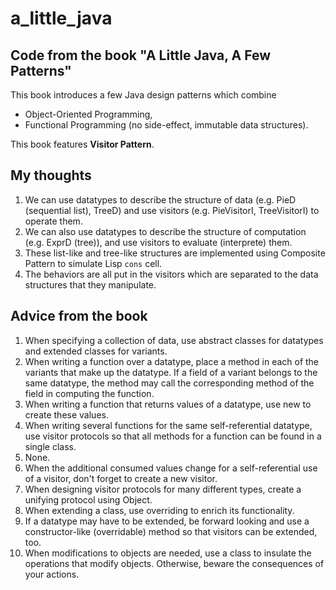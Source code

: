 # a_little_java

## Code from the book "A Little Java, A Few Patterns"

This book introduces a few Java design patterns which combine
* Object-Oriented Programming,
* Functional Programming (no side-effect, immutable data structures).

This book features **Visitor Pattern**.

## My thoughts

1. We can use datatypes to describe the structure of data (e.g. PieD (sequential list), TreeD)  and use visitors (e.g. PieVisitorI, TreeVisitorI) to operate them.
2. We can also use datatypes to describe the structure of computation (e.g. ExprD (tree)), and use visitors to evaluate (interprete) them.
3. These list-like and tree-like structures are implemented using Composite Pattern to simulate Lisp `cons` cell.
4. The behaviors are all put in the visitors which are separated to the data structures that they manipulate.

## Advice from the book

1. When specifying a collection of data, use abstract classes for datatypes and extended classes for variants.
2. When writing a function over a datatype, place a method in each of the variants that make up the datatype. If a field of a variant belongs to the same datatype, the method may call the corresponding method of the field in computing the function.
3. When writing a function that returns values of a datatype, use new to create these values.
4. When writing several functions for the same self-referential datatype, use visitor protocols so that all methods for a function can be found in a single class.
5. None.
6. When the additional consumed values change for a self-referential use of a visitor, don't forget to create a new visitor.
7. When designing visitor protocols for many different types, create a unifying protocol using Object.
8. When extending a class, use overriding to enrich its functionality.
9. If a datatype may have to be extended, be forward looking and use a constructor-like (overridable) method so that visitors can be extended, too.
10. When modifications to objects are needed, use a class to insulate the operations that modify objects. Otherwise, beware the consequences of your actions.
